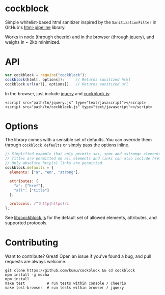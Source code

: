 cockblock
======

Simple whitelist-based html sanitizer inspired by the `SanitizationFilter`
in GitHub's [html-pipeline][html-pipeline] library.

Works in node (through [cheerio][cheerio]) and in the browser
(through [jquery][jquery]), and weighs in ~ 2kb minimized.

# API

```js
var cockblock = require("cockblock");
cockblock(html[, options]);     // Returns sanitized html
cockblock.url(url[, options]);  // Returns sanitized url
```

In the browser, just include [jquery][jquery] and [cockblock.js](dist):

```
<script src="path/to/jquery.js" type="text/javascript"></script>
<script src="path/to/cockblock.js" type="text/javascript"></script>
```

# Options

The library comes with a sensible set of defaults. You can override them
through `cockblock.defaults` or simply pass the options inline.

```js
// Simplified example that only permits <a>, <em> and <strong> elements.
// Titles are permitted on all elements and links can also include href.
// Only absolute http(s) links are permitted.
cockblock.defaults = {
  elements: ["a", "em", "strong"],

  attributes: {
    "a": ["href"],
    "all": ["title"]
  },

  protocols: /^(http|https)/i
};
```

See [lib/cockblock.js][source] for the default set of allowed elements, attributes, and
supported protocols.

# Contributing

Want to contribute? Great! Open an issue if you've found a bug, and pull
requests are always welcome.

```
git clone https://github.com/kumu/cockblock && cd cockblock
npm install -g mocha
npm install
make test          # run tests within console / cheerio
make test-browser  # run tests within browser / jquery
```

[source]: https://github.com/kumu/cockblock.js/blob/master/lib/cockblock.js
[dist]: https://github.com/kumu/cockblock.js/blob/master/dist/cockblock.js
[html-pipeline]: https://github.com/jch/html-pipeline
[cheerio]: https://github.com/MatthewMueller/cheerio
[jquery]: https://github.com/jquery/jquery
